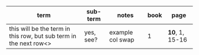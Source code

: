 | term                                                              | sub-term  | notes            | book | page             |
| ----------------------------------------------------------------- | --------- | ---------------- | ---- | ---------------- |
| this will be the term in this row, but sub term in the next row<> | yes, see? | example col swap | 1    | **10**, 1, 15-16 |
